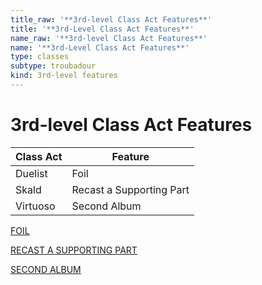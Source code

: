 ```yaml
---
title_raw: '**3rd-level Class Act Features**'
title: '**3rd-Level Class Act Features**'
name_raw: '**3rd-level Class Act Features**'
name: '**3rd-Level Class Act Features**'
type: classes
subtype: troubadour
kind: 3rd-level features
---
```


# **3rd-level Class Act Features**

| Class Act | Feature                  |
| --------- | ------------------------ |
| Duelist   | Foil                     |
| Skald     | Recast a Supporting Part |
| Virtuoso  | Second Album             |

[FOIL](./Foil.md)

[RECAST A SUPPORTING PART](./Recast%20A%20Supporting%20Part.md)

[SECOND ALBUM](./Second%20Album.md)

